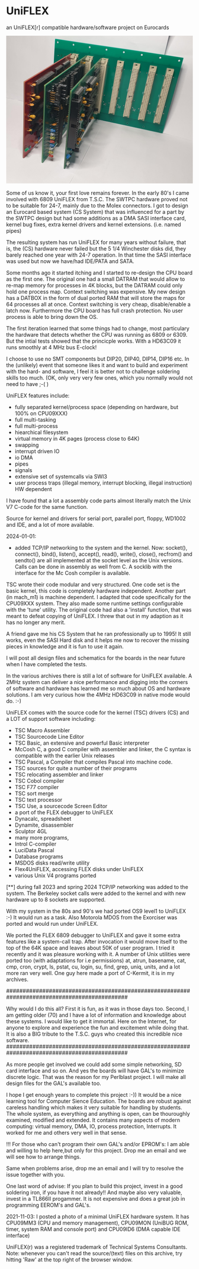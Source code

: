 # UniFLEX
an UniFLEX[r]  compatible hardware/software project on Eurocards


![example system](./UniFLEX_Minimal_System.png)

Some of us know it, your first love remains forever. In the early 80's I came involved with 6809 UniFLEX from T.S.C. The
SWTPC hardware proved not to be suitable for 24-7, mainly due to the Molex connectors. I got to design an Eurocard based system (CS System) that was influenced for a part by the SWTPC design but had some additions as a DMA SASI interface card, kernel bug fixes, extra kernel drivers and kernel extensions. (i.e. named pipes)

The resulting system has run UniFLEX for many years without failure, that is, the (CS) hardware never failed but the 5 1/4 Winchester disks did, they barely reached one year with 24-7 operation.
In that time the SASI interface was used but now we have/had IDE/PATA and SATA.

Some months ago it started itching and I started to re-design the CPU board as the first one. The original one had a small DATRAM that would allow to re-map memory for processes in 4K blocks, but the DATRAM could only hold one process map. Context switching was
expensive. My new design has a DATBOX in the form of dual ported RAM that will store the maps for 64 processes all at once. Context switching is very cheap, disable/enable a latch now. Furthermore the CPU board has full crash protection. No user process is able to bring down the OS.

The first iteration learned that some things had to change, most particulary the hardware that detects whether the CPU was running as 6809 or 6309. But the intial tests showed that the princicple works. With a HD63C09 it runs smoothly at 4 MHz bus E-clock!

I choose to use no SMT components but DIP20, DIP40, DIP14, DIP16 etc. In the (unlikely) event that someone likes it and want to 
build and experiment with the hard- and software, I feel it is better not to challenge soldering skills too much.
(OK, only very very few ones, which you normally would not need to have ;-( )

UniFLEX features include: 

* fully separated kernel/process space (depending on hardware, but 100% on CPU09XXX)
* full multi-tasking
* full multi-process 
* hiearchical filesystem
* virtual memory in 4K pages (process close to 64K)
* swapping 
* interrupt driven IO
* io DMA
* pipes
* signals
* extensive set of systemcalls via SWI3
* user process traps (illegal memory, interrupt blocking, illegal instruction) HW dependent 

I have found that a lot a assembly code parts almost literally match the Unix V7 C-code for the same function.

Source for kernel and drivers for serial port, parallel port, floppy, WD1002 and IDE, and a lot of more  available.

2024-01-01:

* added TCP/IP networking to the system and the kernel. Now: socket(), connect(), bind(), listen(), accept(),
    read(), write(), close(), recfrom() and sendto() are all implemented at the socket level as the Unix
    versions. Calls can be done in assembly as well from C. A socklib with the interface for the Mc Cosh compiler
    is available. 

TSC wrote their code modular and very structured. One code set is the basic kernel, this code is completely hardware independent.
Another part (in mach_m1) is machine dependent. I adapted that code specifically for the CPU09XXX system. They also made
some runtime settings configurable with the 'tune' utility. The original code had also a 'install' function, that was meant
to defeat copying of UniFLEX. I threw that out in my adaption as it has no longer any merit.

A friend gave me his CS System that he ran professionally up to 1995! It still works, even the SASI Hard disk and it helps me now to recover the missing pieces in knowledge and it is fun to use it again.

I will post all design files and schematics for the boards in the near future when I have completed the tests. 

In the various archives there is still a lot of software for UniFLEX available. A 2MHz system can deliver a nice performance and digging into the corners of software and hardware has learned me so much about OS and hardware solutions.
I am very curious how the 4MHz HD63C09 in native mode would do. :-)

UniFLEX comes with the source code for the kernel (TSC) drivers (CS) and a LOT of support software including:

* TSC Macro Assembler
* TSC Sourcecode Line Editor
* TSC Basic, an extensive and powerful Basic interpreter
* McCosh C, a good C compiler with assembler and linker, the C syntax is compatible with the earlier Unix releases
* TSC Pascal, a Compiler that compiles Pascal into machine code.
* TSC sources for quite a number of their programs
* TSC relocating assembler and linker
* TSC Cobol compiler
* TSC F77 compiler
* TSC sort merge
* TSC text processor
* TSC Use, a sourcecode Screen Editor
* a port of the FLEX debugger to UniFLEX
* Dynacalc, spreadsheet
* Dynamite, disassembler
* Sculptor 4GL
* many more programs,
* Introl C-compiler
* LuciData Pascal
* Database programs
* MSDOS disks read/write utility
* Flex4UniFLEX, accessing FLEX disks under UniFLEX
* various Unix V4 programs ported 

[**] during fall 2023 and spring 2024 TCP/IP networking was added to the system. The Berkeley socket calls were added to the kernel and with new hardware up to 8 sockets are supported.

With my system in the 80s and 90's we had ported OS9 level1 to UniFLEX :-) It would run as a task. Also Motorola MDOS from the Exorciser was ported and would run under UniFLEX.

We ported the FLEX 6809 debugger to UniFLEX and gave it some extra features like a system-call trap. After invocation it would move itself to the top of the 64K space and leaves about 50K of user program. I tried it recently and it was pleasure working with it.
A number of Unix utilities were ported too (with adaptations for i.e permissions) at, atrun, basename, cat, cmp, cron, crypt, ls, pstat, cu, login, su, find, grep, uniq, units, and a lot more ran very well. One guy here made a port of C-Kermit, it is in my archives.

#############################################################################################

Why would I do this all? First it is fun, as it was in those days too. Second, I am getting older (70) and I have a lot of information and knowledge about these systems. I would like to get it immortal. Here on the Internet, for anyone to explore and experience the fun and excitement while doing that. It is also a BIG tribute to the T.S.C. guys who created this incredible nice
software.
#############################################################################################

As more people get involved we could add some simple networking, SD card interface and so on. And yes the boards will have GAL's to minimize discrete logic. That was the reason for my Perlblast project. I will make all design files for the GAL's available too.

I hope I get enough years to complete this project :-)) It would be a nice learning tool for Computer Sience Education. 
The boards are robust against careless handling which makes it very suitable for handling by students. The whole system, 
as everything and anything is open, can be thouroughly examined, modified and extended. It contains many aspects of modern 
computing: virtual memory, DMA, IO, process protection, Interrupts. It worked for me and others very well in that sense.

!!! For those who can't program their own GAL's and/or EPROM's: I am able and willing to help here,but only for this project. 
Drop me an email and we will see how to arrange things.

Same when problems arise, drop me an email and I will try to resolve the issue together with you.

One last word of advise: If you plan to build this project, invest in a good soldering iron, if you have it not already!!
And maybe also very valuable, invest in a TL866II progammer. It is not expensive and does a great job in programming EEROM's and
GAL's.


2021-11-03: I posted a photo of a minimal UniFLEX hardware system. It has
CPU09MM3 (CPU and memory management), CPU09MON (UniBUG ROM, timer, system RAM and 
console port) and CPU09ID6 (DMA capable IDE interface)

UniFLEX(r) was a registered trademark of Technical Systems Consultants.
Note: whenever you can't read the source/(text) files on this archive, try hitting 'Raw' at the top right of the browser window.
